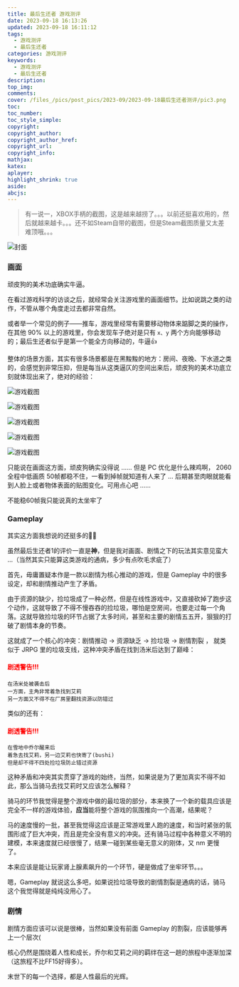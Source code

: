 ```yaml
---
title: 最后生还者 游戏测评
date: 2023-09-18 16:13:26
updated: 2023-09-18 16:11:12
tags:
  - 游戏测评
  - 最后生还者
categories: 游戏测评
keywords:
  - 游戏测评
  - 最后生还者
description: 
top_img:
comments:
cover: /files_/pics/post_pics/2023-09/2023-09-18最后生还者测评/pic3.png
toc:
toc_number:
toc_style_simple:
copyright:
copyright_author:
copyright_author_href:
copyright_url:
copyright_info:
mathjax:
katex:
aplayer:
highlight_shrink: true
aside:
abcjs:
---
```


> 有一说一，XBOX手柄的截图，这是越来越捞了。。。以前还挺喜欢用的，然后就越来越卡。。。还不如Steam自带的截图，但是Steam截图质量又太差    难顶哦。。。

![封面](/files_/pics/post_pics/2023-09/2023-09-18最后生还者测评/pic6.png)

### 画面

顽皮狗的美术功底确实牛逼。

在看过游戏科学的访谈之后，就经常会关注游戏里的画面细节。比如说跳之类的动作，不管从哪个角度走过去都非常自然。

或者举一个常见的例子——推车，游戏里经常有需要移动物体来踮脚之类的操作，在其他 90% 以上的游戏里，你会发现车子绝对是只有 `x、y` 两个方向能够移动的；最后生还者似乎是第一个能全方向移动的，牛逼👍

整体的场景方面，其实有很多场景都是在黑黢黢的地方：房间、夜晚、下水道之类的，会感觉到非常压抑，但是每当从这类逼仄的空间出来后，顽皮狗的美术功底立刻就体现出来了，绝对的经验：

![游戏截图](/files_/pics/post_pics/2023-09/2023-09-18最后生还者测评/pic1.png)

![游戏截图](/files_/pics/post_pics/2023-09/2023-09-18最后生还者测评/pic2.png)

![游戏截图](/files_/pics/post_pics/2023-09/2023-09-18最后生还者测评/pic3.png)

![游戏截图](/files_/pics/post_pics/2023-09/2023-09-18最后生还者测评/pic4.png)

![游戏截图](/files_/pics/post_pics/2023-09/2023-09-18最后生还者测评/pic5.png)

只能说在画面这方面，顽皮狗确实没得说 ...... 但是 PC 优化是什么辣鸡啊， 2060 全程中低画质 50帧都稳不住，一看到掉帧就知道有人来了 ... 后期甚至肉眼就能看到人脸上或者物体表面的贴图变化。可用点心吧 ......

不能稳60帧我只能说真的太坐牢了

### Gameplay

其实这方面我想说的还挺多的😵‍💫

虽然最后生还者1的评价一直是**神**，但是我对画面、剧情之下的玩法其实意见蛮大 ...（当然其实只能算这类游戏的通病，多少有点吹毛求疵了）

首先，毋庸置疑本作是一款以剧情为核心推动的游戏，但是 Gameplay 中的很多设定，却和剧情推动产生了矛盾。

由于资源的缺少，捡垃圾成了一种必然，但是在线性游戏中，又直接砍掉了跑步这个动作，这就导致了不得不慢吞吞的捡垃圾，哪怕是空房间，也要走过每一个角落。这就导致捡垃圾的环节占据了太多时间，甚至和主要的剧情五五开，狠狠的打破了剧情本身的节奏。

这就成了一个核心的冲突：剧情推动 -> 资源缺乏 -> 捡垃圾 -> 剧情割裂 ， 就类似于 JRPG 里的垃圾支线，这种冲突矛盾在找到汤米后达到了巅峰：

#### <font color="red"><b>剧透警告!!!</b></font>

```shell
在汤米处被袭击后
一方面，主角非常着急找到艾莉
另一方面又不得不在厂房里翻找资源以防错过
```

类似的还有：

#### <font color="red"><b>剧透警告!!!</b></font>

```shell
在雪地中乔尔醒来后
着急去找艾莉，另一边艾莉也快寄了(bushi)
但是却不得不四处捡垃圾防止错过资源
```

这种矛盾和冲突其实贯穿了游戏的始终，当然，如果说是为了更加真实不得不如此，那么当骑马去找艾莉时又应该怎么解释？

骑马的环节我觉得是整个游戏中做的最垃圾的部分，本来换了一个新的载具应该是完全不一样的游戏体验，**应当**能将整个游戏的氛围推向一个高潮，结果呢？

马的速度慢的一批，甚至我觉得这应该是正常游戏里人跑的速度，和当时紧张的氛围形成了巨大冲突，而且是完全没有意义的冲突。还有骑马过程中各种意义不明的建模，本来速度就已经很慢了，结果一碰到某些毫无意义的刚体，又 nm 更慢了。

本来应该是能让玩家肾上腺素飙升的一个环节，硬是做成了坐牢环节。。。

嗯，Gameplay 就说这么多吧，如果说捡垃圾导致的剧情割裂是通病的话，骑马这个我觉得就是纯纯没用心了。

### 剧情

剧情方面应该可以说是很棒，当然如果没有前面 Gameplay 的割裂，应该能够再上一个层次(

核心仍然是围绕着人性和成长，乔尔和艾莉之间的羁绊在这一趟的旅程中逐渐加深（这旅程不比FF15好得多）。

末世下的每一个选择，都是人性最后的光辉。
